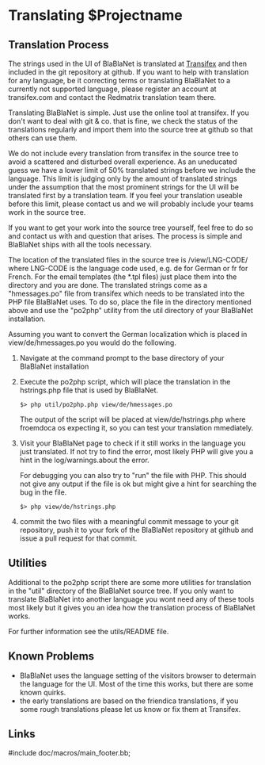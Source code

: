 Translating $Projectname
==========================

Translation Process
-------------------

The strings used in the UI of BlaBlaNet is translated at [Transifex][1] and then
included in the git repository at github. If you want to help with translation
for any language, be it correcting terms or translating BlaBlaNet to a
currently not supported language, please register an account at transifex.com
and contact the Redmatrix translation team there.

Translating BlaBlaNet is simple. Just use the online tool at transifex. If you
don't want to deal with git & co. that is fine, we check the status of the
translations regularly and import them into the source tree at github so that
others can use them.

We do not include every translation from transifex in the source tree to avoid
a scattered and disturbed overall experience. As an uneducated guess we have a
lower limit of 50% translated strings before we include the language. This
limit is judging only by the amount of translated strings under the assumption
that the most prominent strings for the UI will be translated first by a
translation team. If you feel your translation useable before this limit,
please contact us and we will probably include your teams work in the source
tree.

If you want to get your work into the source tree yourself, feel free to do so
and contact us with and question that arises. The process is simple and
BlaBlaNet ships with all the tools necessary.

The location of the translated files in the source tree is
    /view/LNG-CODE/
where LNG-CODE is the language code used, e.g. de for German or fr for French.
For the email templates (the *.tpl files) just place them into the directory
and you are done. The translated strings come as a "hmessages.po" file from
transifex which needs to be translated into the PHP file BlaBlaNet uses.  To do
so, place the file in the directory mentioned above and use the "po2php"
utility from the util directory of your BlaBlaNet installation.

Assuming you want to convert the German localization which is placed in
view/de/hmessages.po you would do the following.

1. Navigate at the command prompt to the base directory of your
   BlaBlaNet installation

2. Execute the po2php script, which will place the translation
   in the hstrings.php file that is used by BlaBlaNet.

       $> php util/po2php.php view/de/hmessages.po

   The output of the script will be placed at view/de/hstrings.php where
   froemdoca os expecting it, so you can test your translation mmediately.
                                  
3. Visit your BlaBlaNet page to check if it still works in the language you
   just translated. If not try to find the error, most likely PHP will give
   you a hint in the log/warnings.about the error.
                                        
   For debugging you can also try to "run" the file with PHP. This should
   not give any output if the file is ok but might give a hint for
   searching the bug in the file.

       $> php view/de/hstrings.php

4. commit the two files with a meaningful commit message to your git
   repository, push it to your fork of the BlaBlaNet repository at github and
   issue a pull request for that commit.

Utilities
---------

Additional to the po2php script there are some more utilities for translation
in the "util" directory of the BlaBlaNet source tree.  If you only want to
translate BlaBlaNet into another language you wont need any of these tools most
likely but it gives you an idea how the translation process of BlaBlaNet
works.

For further information see the utils/README file.

Known Problems
--------------

* BlaBlaNet uses the language setting of the visitors browser to determain the
  language for the UI. Most of the time this works, but there are some known
  quirks.
* the early translations are based on the friendica translations, if you 
  some rough translations please let us know or fix them at Transifex.

Links
------
[1]:   http://www.transifex.com/projects/p/red-matrix/


#include doc/macros/main_footer.bb;
